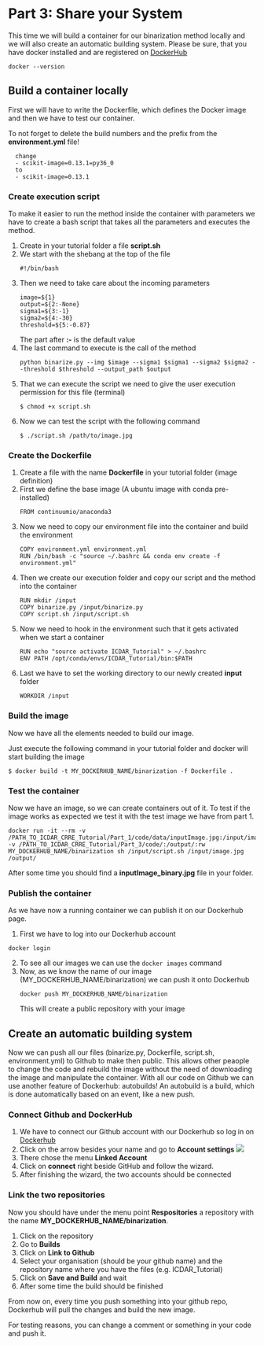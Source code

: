 # Part 3: Share your System

This time we will build a container for our binarization method locally and we will also create an automatic building system.
Please be sure, that you have docker installed and are registered on [DockerHub](https://hub.docker.com/)
```
docker --version
```

## Build a container locally

First we will have to write the Dockerfile, which defines the Docker image and then we have to test our container.

To not forget to delete the build numbers and the prefix from the **environment.yml** file!
```
  change
  - scikit-image=0.13.1=py36_0
  to 
  - scikit-image=0.13.1
```

### Create execution script
To make it easier to run the method inside the container with parameters we have to create a bash script that takes all the parameters and executes the method.

1. Create in your tutorial folder a file **script.sh**
2. We start with the shebang at the top of the file
   ```
   #!/bin/bash
   ```
3. Then we need to take care about the incoming parameters
   ```
   image=${1}
   output=${2:-None}
   sigma1=${3:-1}
   sigma2=${4:-30}
   threshold=${5:-0.87}
   ```
   The part after **:-** is the default value
4. The last command to execute is the call of the method
   ```
   python binarize.py --img $image --sigma1 $sigma1 --sigma2 $sigma2 --threshold $threshold --output_path $output
   ``` 
5. That we can execute the script we need to give the user execution permission for this file (terminal)
   ```
   $ chmod +x script.sh
   ```
6. Now we can test the script with the following command
   ```
   $ ./script.sh /path/to/image.jpg
   ```

### Create the Dockerfile
1. Create a file with the name **Dockerfile** in your tutorial folder (image definition)
2. First we define the base image (A ubuntu image with conda pre-installed)
   ```
   FROM continuumio/anaconda3
   ```
3. Now we need to copy our environment file into the container and build the environment
   ```
   COPY environment.yml environment.yml
   RUN /bin/bash -c "source ~/.bashrc && conda env create -f environment.yml"
   ```
4. Then we create our execution folder and copy our script and the method into the container
   ```
   RUN mkdir /input
   COPY binarize.py /input/binarize.py
   COPY script.sh /input/script.sh
   ```
5. Now we need to hook in the environment such that it gets activated when we start a container
   ```
   RUN echo "source activate ICDAR_Tutorial" > ~/.bashrc
   ENV PATH /opt/conda/envs/ICDAR_Tutorial/bin:$PATH
   ```
6. Last we have to set the working directory to our newly created **input** folder
   ```
   WORKDIR /input
   ```

### Build the image
Now we have all the elements needed to build our image.

Just execute the following command in your tutorial folder and docker will start building the image
```
$ docker build -t MY_DOCKERHUB_NAME/binarization -f Dockerfile .
```

### Test the container
Now we have an image, so we can create containers out of it.
To test if the image works as expected we test it with the test image we have from part 1.

```
docker run -it --rm -v /PATH_TO_ICDAR_CRRE_Tutorial/Part_1/code/data/inputImage.jpg:/input/image.jpg -v /PATH_TO_ICDAR_CRRE_Tutorial/Part_3/code/:/output/:rw MY_DOCKERHUB_NAME/binarization sh /input/script.sh /input/image.jpg /output/
```

After some time you should find a **inputImage_binary.jpg** file in your folder.

### Publish the container
As we have now a running container we can publish it on our Dockerhub page.

1. First we have to log into our Dockerhub account
  ```
  docker login
  ```
2. To see all our images we can use the ```docker images``` command
3. Now, as we know the name of our image (MY_DOCKERHUB_NAME/binarization) we can push it onto Dockerhub
   ```
   docker push MY_DOCKERHUB_NAME/binarization
   ```
   This will create a public repository with your image

## Create an automatic building system
Now we can push all our files (binarize.py, Dockerfile, script.sh, environment.yml) to Github to make then public. 
This allows other peaople to change the code and rebuild the image without the need of downloading the image and manipulate the container.
With all our code on Github we can use another feature of Dockerhub: autobuilds!
An autobuild is a build, which is done automatically based on an event, like a new push.


### Connect Github and DockerHub

1. We have to connect our Github account with our Dockerhub so log in on [Dockerhub](https://cloud.docker.com/)
2. Click on the arrow besides your name and go to **Account settings**
   ![](https://raw.githubusercontent.com/lvoegtlin/ICDAR_CRRE_Tutorial/master/Part_3/figures/dockerhub_connect.png)
3. There chose the menu **Linked Account**
4. Click on **connect** right beside GitHub and follow the wizard. 
5. After finishing the wizard, the two accounts should be connected

### Link the two repositories
Now you should have under the menu point **Respositories** a repository with the name **MY_DOCKERHUB_NAME/binarization**.

1. Click on the repository
2. Go to **Builds**
3. Click on **Link to Github**
4. Select your organisation (should be your github name) and the repository name where you have the files (e.g. ICDAR_Tutorial)
5. Click on **Save and Build** and wait
6. After some time the build should be finished

From now on, every time you push something into your github repo, Dockerhub will pull the changes and build the new image.
 
For testing reasons, you can change a comment or something in your code and push it.  
